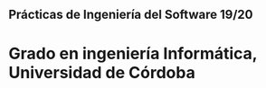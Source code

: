 ## Prácticas de Ingeniería del Software 19/20
# Grado en ingeniería Informática, Universidad de Córdoba
